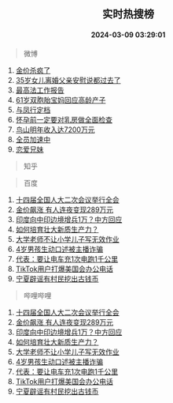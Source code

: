 <div align="center"><h2>实时热搜榜</h2><h4>2024-03-09 03:29:01</h4></div>

> 微博  

1. [金价杀疯了](https://s.weibo.com/weibo?q=%23%E9%87%91%E4%BB%B7%E6%9D%80%E7%96%AF%E4%BA%86%23&t=31&band_rank=1&Refer=top)<br />
2. [35岁女儿离婚父亲安慰说都过去了](https://s.weibo.com/weibo?q=%2335%E5%B2%81%E5%A5%B3%E5%84%BF%E7%A6%BB%E5%A9%9A%E7%88%B6%E4%BA%B2%E5%AE%89%E6%85%B0%E8%AF%B4%E9%83%BD%E8%BF%87%E5%8E%BB%E4%BA%86%23&t=31&band_rank=2&Refer=top)<br />
3. [最高法工作报告](https://s.weibo.com/weibo?q=%23%E6%9C%80%E9%AB%98%E6%B3%95%E5%B7%A5%E4%BD%9C%E6%8A%A5%E5%91%8A%23&t=31&band_rank=3&Refer=top)<br />
4. [61岁双胞胎宝妈回应高龄产子](https://s.weibo.com/weibo?q=%2361%E5%B2%81%E5%8F%8C%E8%83%9E%E8%83%8E%E5%AE%9D%E5%A6%88%E5%9B%9E%E5%BA%94%E9%AB%98%E9%BE%84%E4%BA%A7%E5%AD%90%23&t=31&band_rank=4&Refer=top)<br />
5. [与凤行定档](https://s.weibo.com/weibo?q=%E4%B8%8E%E5%87%A4%E8%A1%8C%E5%AE%9A%E6%A1%A3&t=31&band_rank=5&Refer=top)<br />
6. [怀孕前一定要对乳房做全面检查](https://s.weibo.com/weibo?q=%23%E6%80%80%E5%AD%95%E5%89%8D%E4%B8%80%E5%AE%9A%E8%A6%81%E5%AF%B9%E4%B9%B3%E6%88%BF%E5%81%9A%E5%85%A8%E9%9D%A2%E6%A3%80%E6%9F%A5%23&t=31&band_rank=6&Refer=top)<br />
7. [鸟山明年收入达7200万元](https://s.weibo.com/weibo?q=%23%E9%B8%9F%E5%B1%B1%E6%98%8E%E5%B9%B4%E6%94%B6%E5%85%A5%E8%BE%BE7200%E4%B8%87%E5%85%83%23&t=31&band_rank=7&Refer=top)<br />
8. [全员加速中](https://s.weibo.com/weibo?q=%E5%85%A8%E5%91%98%E5%8A%A0%E9%80%9F%E4%B8%AD&t=31&band_rank=8&Refer=top)<br />
9. [恋爱兄妹](https://s.weibo.com/weibo?q=%E6%81%8B%E7%88%B1%E5%85%84%E5%A6%B9&t=31&band_rank=9&Refer=top)<br />

> 知乎  


> 百度  

1. [十四届全国人大二次会议举行全会](https://www.baidu.com/s?wd=%E5%8D%81%E5%9B%9B%E5%B1%8A%E5%85%A8%E5%9B%BD%E4%BA%BA%E5%A4%A7%E4%BA%8C%E6%AC%A1%E4%BC%9A%E8%AE%AE%E4%B8%BE%E8%A1%8C%E5%85%A8%E4%BC%9A&sa=fyb_news&rsv_dl=fyb_news)<br />
2. [金价飙涨 有人连夜变现289万元](https://www.baidu.com/s?wd=%E9%87%91%E4%BB%B7%E9%A3%99%E6%B6%A8+%E6%9C%89%E4%BA%BA%E8%BF%9E%E5%A4%9C%E5%8F%98%E7%8E%B0289%E4%B8%87%E5%85%83&sa=fyb_news&rsv_dl=fyb_news)<br />
3. [印度向中印边境增兵1万？中方回应](https://www.baidu.com/s?wd=%E5%8D%B0%E5%BA%A6%E5%90%91%E4%B8%AD%E5%8D%B0%E8%BE%B9%E5%A2%83%E5%A2%9E%E5%85%B51%E4%B8%87%EF%BC%9F%E4%B8%AD%E6%96%B9%E5%9B%9E%E5%BA%94&sa=fyb_news&rsv_dl=fyb_news)<br />
4. [如何培育壮大新质生产力？](https://www.baidu.com/s?wd=%E5%A6%82%E4%BD%95%E5%9F%B9%E8%82%B2%E5%A3%AE%E5%A4%A7%E6%96%B0%E8%B4%A8%E7%94%9F%E4%BA%A7%E5%8A%9B%EF%BC%9F&sa=fyb_news&rsv_dl=fyb_news)<br />
5. [大学老师不让小学儿子写无效作业](https://www.baidu.com/s?wd=%E5%A4%A7%E5%AD%A6%E8%80%81%E5%B8%88%E4%B8%8D%E8%AE%A9%E5%B0%8F%E5%AD%A6%E5%84%BF%E5%AD%90%E5%86%99%E6%97%A0%E6%95%88%E4%BD%9C%E4%B8%9A&sa=fyb_news&rsv_dl=fyb_news)<br />
6. [4岁男孩生动口述被主播诈骗](https://www.baidu.com/s?wd=4%E5%B2%81%E7%94%B7%E5%AD%A9%E7%94%9F%E5%8A%A8%E5%8F%A3%E8%BF%B0%E8%A2%AB%E4%B8%BB%E6%92%AD%E8%AF%88%E9%AA%97&sa=fyb_news&rsv_dl=fyb_news)<br />
7. [代表：要让电车充1次电跑1千公里](https://www.baidu.com/s?wd=%E4%BB%A3%E8%A1%A8%EF%BC%9A%E8%A6%81%E8%AE%A9%E7%94%B5%E8%BD%A6%E5%85%851%E6%AC%A1%E7%94%B5%E8%B7%911%E5%8D%83%E5%85%AC%E9%87%8C&sa=fyb_news&rsv_dl=fyb_news)<br />
8. [TikTok用户打爆美国会办公电话](https://www.baidu.com/s?wd=TikTok%E7%94%A8%E6%88%B7%E6%89%93%E7%88%86%E7%BE%8E%E5%9B%BD%E4%BC%9A%E5%8A%9E%E5%85%AC%E7%94%B5%E8%AF%9D&sa=fyb_news&rsv_dl=fyb_news)<br />
9. [宁夏辟谣有村民挖出古钱币](https://www.baidu.com/s?wd=%E5%AE%81%E5%A4%8F%E8%BE%9F%E8%B0%A3%E6%9C%89%E6%9D%91%E6%B0%91%E6%8C%96%E5%87%BA%E5%8F%A4%E9%92%B1%E5%B8%81&sa=fyb_news&rsv_dl=fyb_news)<br />

> 哔哩哔哩  

1. [十四届全国人大二次会议举行全会](https://www.baidu.com/s?wd=%E5%8D%81%E5%9B%9B%E5%B1%8A%E5%85%A8%E5%9B%BD%E4%BA%BA%E5%A4%A7%E4%BA%8C%E6%AC%A1%E4%BC%9A%E8%AE%AE%E4%B8%BE%E8%A1%8C%E5%85%A8%E4%BC%9A&sa=fyb_news&rsv_dl=fyb_news)<br />
2. [金价飙涨 有人连夜变现289万元](https://www.baidu.com/s?wd=%E9%87%91%E4%BB%B7%E9%A3%99%E6%B6%A8+%E6%9C%89%E4%BA%BA%E8%BF%9E%E5%A4%9C%E5%8F%98%E7%8E%B0289%E4%B8%87%E5%85%83&sa=fyb_news&rsv_dl=fyb_news)<br />
3. [印度向中印边境增兵1万？中方回应](https://www.baidu.com/s?wd=%E5%8D%B0%E5%BA%A6%E5%90%91%E4%B8%AD%E5%8D%B0%E8%BE%B9%E5%A2%83%E5%A2%9E%E5%85%B51%E4%B8%87%EF%BC%9F%E4%B8%AD%E6%96%B9%E5%9B%9E%E5%BA%94&sa=fyb_news&rsv_dl=fyb_news)<br />
4. [如何培育壮大新质生产力？](https://www.baidu.com/s?wd=%E5%A6%82%E4%BD%95%E5%9F%B9%E8%82%B2%E5%A3%AE%E5%A4%A7%E6%96%B0%E8%B4%A8%E7%94%9F%E4%BA%A7%E5%8A%9B%EF%BC%9F&sa=fyb_news&rsv_dl=fyb_news)<br />
5. [大学老师不让小学儿子写无效作业](https://www.baidu.com/s?wd=%E5%A4%A7%E5%AD%A6%E8%80%81%E5%B8%88%E4%B8%8D%E8%AE%A9%E5%B0%8F%E5%AD%A6%E5%84%BF%E5%AD%90%E5%86%99%E6%97%A0%E6%95%88%E4%BD%9C%E4%B8%9A&sa=fyb_news&rsv_dl=fyb_news)<br />
6. [4岁男孩生动口述被主播诈骗](https://www.baidu.com/s?wd=4%E5%B2%81%E7%94%B7%E5%AD%A9%E7%94%9F%E5%8A%A8%E5%8F%A3%E8%BF%B0%E8%A2%AB%E4%B8%BB%E6%92%AD%E8%AF%88%E9%AA%97&sa=fyb_news&rsv_dl=fyb_news)<br />
7. [代表：要让电车充1次电跑1千公里](https://www.baidu.com/s?wd=%E4%BB%A3%E8%A1%A8%EF%BC%9A%E8%A6%81%E8%AE%A9%E7%94%B5%E8%BD%A6%E5%85%851%E6%AC%A1%E7%94%B5%E8%B7%911%E5%8D%83%E5%85%AC%E9%87%8C&sa=fyb_news&rsv_dl=fyb_news)<br />
8. [TikTok用户打爆美国会办公电话](https://www.baidu.com/s?wd=TikTok%E7%94%A8%E6%88%B7%E6%89%93%E7%88%86%E7%BE%8E%E5%9B%BD%E4%BC%9A%E5%8A%9E%E5%85%AC%E7%94%B5%E8%AF%9D&sa=fyb_news&rsv_dl=fyb_news)<br />
9. [宁夏辟谣有村民挖出古钱币](https://www.baidu.com/s?wd=%E5%AE%81%E5%A4%8F%E8%BE%9F%E8%B0%A3%E6%9C%89%E6%9D%91%E6%B0%91%E6%8C%96%E5%87%BA%E5%8F%A4%E9%92%B1%E5%B8%81&sa=fyb_news&rsv_dl=fyb_news)<br />
